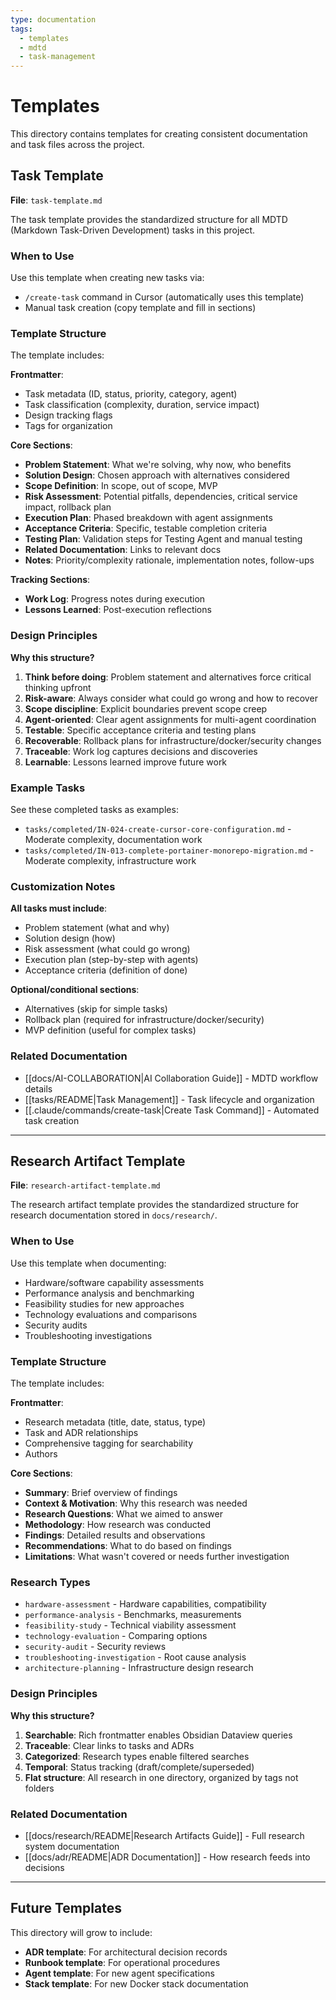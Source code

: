 ```yaml
---
type: documentation
tags:
  - templates
  - mdtd
  - task-management
---
```


# Templates

This directory contains templates for creating consistent documentation and task files across the project.

## Task Template

**File**: `task-template.md`

The task template provides the standardized structure for all MDTD (Markdown Task-Driven Development) tasks in this project.

### When to Use

Use this template when creating new tasks via:
- `/create-task` command in Cursor (automatically uses this template)
- Manual task creation (copy template and fill in sections)

### Template Structure

The template includes:

**Frontmatter**:
- Task metadata (ID, status, priority, category, agent)
- Task classification (complexity, duration, service impact)
- Design tracking flags
- Tags for organization

**Core Sections**:
- **Problem Statement**: What we're solving, why now, who benefits
- **Solution Design**: Chosen approach with alternatives considered
- **Scope Definition**: In scope, out of scope, MVP
- **Risk Assessment**: Potential pitfalls, dependencies, critical service impact, rollback plan
- **Execution Plan**: Phased breakdown with agent assignments
- **Acceptance Criteria**: Specific, testable completion criteria
- **Testing Plan**: Validation steps for Testing Agent and manual testing
- **Related Documentation**: Links to relevant docs
- **Notes**: Priority/complexity rationale, implementation notes, follow-ups

**Tracking Sections**:
- **Work Log**: Progress notes during execution
- **Lessons Learned**: Post-execution reflections

### Design Principles

**Why this structure?**

1. **Think before doing**: Problem statement and alternatives force critical thinking upfront
2. **Risk-aware**: Always consider what could go wrong and how to recover
3. **Scope discipline**: Explicit boundaries prevent scope creep
4. **Agent-oriented**: Clear agent assignments for multi-agent coordination
5. **Testable**: Specific acceptance criteria and testing plans
6. **Recoverable**: Rollback plans for infrastructure/docker/security changes
7. **Traceable**: Work log captures decisions and discoveries
8. **Learnable**: Lessons learned improve future work

### Example Tasks

See these completed tasks as examples:
- `tasks/completed/IN-024-create-cursor-core-configuration.md` - Moderate complexity, documentation work
- `tasks/completed/IN-013-complete-portainer-monorepo-migration.md` - Moderate complexity, infrastructure work

### Customization Notes

**All tasks must include**:
- Problem statement (what and why)
- Solution design (how)
- Risk assessment (what could go wrong)
- Execution plan (step-by-step with agents)
- Acceptance criteria (definition of done)

**Optional/conditional sections**:
- Alternatives (skip for simple tasks)
- Rollback plan (required for infrastructure/docker/security)
- MVP definition (useful for complex tasks)

### Related Documentation

- [[docs/AI-COLLABORATION|AI Collaboration Guide]] - MDTD workflow details
- [[tasks/README|Task Management]] - Task lifecycle and organization
- [[.claude/commands/create-task|Create Task Command]] - Automated task creation

---

## Research Artifact Template

**File**: `research-artifact-template.md`

The research artifact template provides the standardized structure for research documentation stored in `docs/research/`.

### When to Use

Use this template when documenting:
- Hardware/software capability assessments
- Performance analysis and benchmarking
- Feasibility studies for new approaches
- Technology evaluations and comparisons
- Security audits
- Troubleshooting investigations

### Template Structure

The template includes:

**Frontmatter**:
- Research metadata (title, date, status, type)
- Task and ADR relationships
- Comprehensive tagging for searchability
- Authors

**Core Sections**:
- **Summary**: Brief overview of findings
- **Context & Motivation**: Why this research was needed
- **Research Questions**: What we aimed to answer
- **Methodology**: How research was conducted
- **Findings**: Detailed results and observations
- **Recommendations**: What to do based on findings
- **Limitations**: What wasn't covered or needs further investigation

### Research Types

- `hardware-assessment` - Hardware capabilities, compatibility
- `performance-analysis` - Benchmarks, measurements
- `feasibility-study` - Technical viability assessment
- `technology-evaluation` - Comparing options
- `security-audit` - Security reviews
- `troubleshooting-investigation` - Root cause analysis
- `architecture-planning` - Infrastructure design research

### Design Principles

**Why this structure?**

1. **Searchable**: Rich frontmatter enables Obsidian Dataview queries
2. **Traceable**: Clear links to tasks and ADRs
3. **Categorized**: Research types enable filtered searches
4. **Temporal**: Status tracking (draft/complete/superseded)
5. **Flat structure**: All research in one directory, organized by tags not folders

### Related Documentation

- [[docs/research/README|Research Artifacts Guide]] - Full research system documentation
- [[docs/adr/README|ADR Documentation]] - How research feeds into decisions

---

## Future Templates

This directory will grow to include:

- **ADR template**: For architectural decision records
- **Runbook template**: For operational procedures
- **Agent template**: For new agent specifications
- **Stack template**: For new Docker stack documentation

